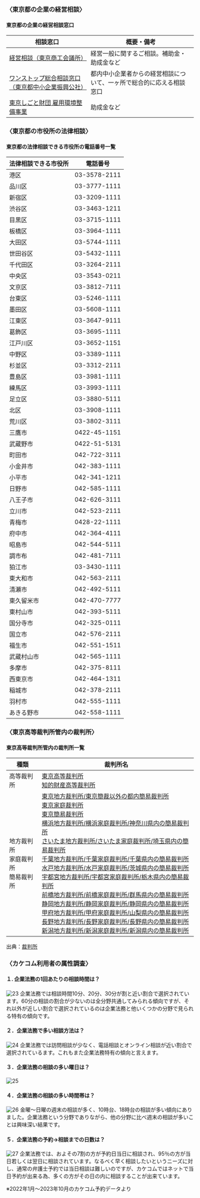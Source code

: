 <!-- カケコム活用のヒント【東京都】企業法務編 -->
### 〈東京都の企業の経営相談〉
#### 東京都の企業の経営相談窓口
|  相談窓口  |  概要・備考  |
| ---- | ---- |
|  [経営相談（東京商工会議所）](https://www.tokyo-cci.or.jp/soudan/soudan_center/)  |  経営一般に関するご相談。補助金・助成金など  |
|  [ワンストップ総合相談窓口（東京都中小企業振興公社）](https://www.tokyo-kosha.or.jp/support/shien/soudan/)  |  都内中小企業者からの経営相談について、一ヶ所で総合的に応える相談窓口  |
|  [東京しごと財団 雇用環境整備事業](https://www.shigotozaidan.or.jp/koyo-kankyo/otoiawase/index.html)  |  助成金など  |


### 〈東京都の市役所の法律相談〉
#### 東京都の法律相談できる市役所の電話番号一覧
|  法律相談できる市役所  |  電話番号  |
| ---- | ---- |
|  港区  |  03-3578-2111  |
|  品川区  |  03-3777-1111  |
|  新宿区  |  03-3209-1111  |
|  渋谷区  |  03-3463-1211  |
|  目黒区  |  03-3715-1111  |
|  板橋区  |  03-3964-1111  |
|  大田区  |  03-5744-1111  |
|  世田谷区  |  03-5432-1111  |
|  千代田区  |  03-3264-2111  |
|  中央区  |  03-3543-0211  |
|  文京区  |  03-3812-7111  |
|  台東区  |  03-5246-1111  |
|  墨田区  |  03-5608-1111  |
|  江東区  |  03-3647-9111  |
|  葛飾区  |  03-3695-1111  |
|  江戸川区  |  03-3652-1151  |
|  中野区  |  03-3389-1111  |
|  杉並区  |  03-3312-2111  |
|  豊島区  |  03-3981-1111  |
|  練馬区  |  03-3993-1111  |
|  足立区  |  03-3880-5111  |
|  北区  |  03-3908-1111  |
|  荒川区  |  03-3802-3111  |
|  三鷹市  |  0422-45-1151  |
|  武蔵野市  |  0422-51-5131  |
|  町田市  |  042-722-3111  |
|  小金井市  |  042-383-1111  |
|  小平市  |  042-341-1211  |
|  日野市  |  042-585-1111  |
|  八王子市  |  042-626-3111  |
|  立川市  |  042-523-2111  |
|  青梅市  |  0428-22-1111  |
|  府中市  |  042-364-4111  |
|  昭島市  |  042-544-5111  |
|  調市布  |  042-481-7111  |
|  狛江市  |  03-3430-1111  |
|  東大和市  |  042-563-2111  |
|  清瀬市  |  042-492-5111  |
|  東久留米市  |  042-470-7777  |
|  東村山市  |  042-393-5111  |
|  国分寺市	  |  042-325-0111  |
|  国立市  |  042-576-2111  |
|  福生市  |  042-551-1511  |
|  武蔵村山市  |  042-565-1111  |
|  多摩市  |  042-375-8111  |
|  西東京市  |  042-464-1311  |
|  稲城市  |  042-378-2111  |
|  羽村市  |  042-555-1111  |
|  あきる野市  |  042-558-1111  |


### 〈東京高等裁判所管内の裁判所〉
#### 東京高等裁判所管内の裁判所一覧
|  種類  |  裁判所名  |
| ---- | ---- |
|  高等裁判所  |  [東京高等裁判所](https://www.courts.go.jp/tokyo-h/index.html)<br>[知的財産高等裁判所](https://www.ip.courts.go.jp/index.html)  |
|  地方裁判所<br>家庭裁判所<br>簡易裁判所  |  [東京地方裁判所/東京簡裁以外の都内簡易裁判所](https://www.courts.go.jp/tokyo/index.html)<br>[東京家庭裁判所](https://www.courts.go.jp/tokyo-f/index.html)<br>[東京簡易裁判所](https://www.courts.go.jp/tokyo-s/index.html)<br>[横浜地方裁判所/横浜家庭裁判所/神奈川県内の簡易裁判所](https://www.courts.go.jp/yokohama/index.html)<br>[さいたま地方裁判所/さいたま家庭裁判所/埼玉県内の簡易裁判所](https://www.courts.go.jp/saitama/index.html)<br>[千葉地方裁判所/千葉家庭裁判所/千葉県内の簡易裁判所](https://www.courts.go.jp/chiba/index.html)<br>[水戸地方裁判所/水戸家庭裁判所/茨城県内の簡易裁判所](https://www.courts.go.jp/mito/index.html)<br>[宇都宮地方裁判所/宇都宮家庭裁判所/栃木県内の簡易裁判所](https://www.courts.go.jp/utsunomiya/index.html)<br>[前橋地方裁判所/前橋家庭裁判所/群馬県内の簡易裁判所](https://www.courts.go.jp/maebashi/index.html)<br>[静岡地方裁判所/静岡家庭裁判所/静岡県内の簡易裁判所](https://www.courts.go.jp/shizuoka/index.html)<br>[甲府地方裁判所/甲府家庭裁判所/山梨県内の簡易裁判所](https://www.courts.go.jp/koufu/index.html)<br>[長野地方裁判所/長野家庭裁判所/長野県内の簡易裁判所](https://www.courts.go.jp/nagano/index.html)<br>[新潟地方裁判所/新潟家庭裁判所/新潟県内の簡易裁判所](https://www.courts.go.jp/niigata/index.html)  |

出典：[裁判所](https://www.courts.go.jp/courthouse/map/map_list/index.html)

### 〈カケコム利用者の属性調査〉
#### １. 企業法務の1回あたりの相談時間は？
![23](https://github.com/kakekomu/unique-contents/assets/116237570/c723fa70-7070-4423-98a0-dc547159419a)
企業法務では相談時間10分、20分、30分が割と近い割合で選択されています。60分の相談の割合が少ないのは全分野共通してみられる傾向ですが、それ以外が近しい割合で選択されているのは企業法務と他いくつかの分野で見られる特有の傾向です。

#### ２．企業法務で多い相談方法は？
![24](https://github.com/kakekomu/unique-contents/assets/116237570/acce45a8-8957-4602-9975-5ea1993179eb)
企業法務では訪問相談が少なく、電話相談とオンライン相談が近い割合で選択されているます。これもまた企業法務特有の傾向と言えます。

#### ３．企業法務の相談の多い曜日は？　
![25](https://github.com/kakekomu/unique-contents/assets/116237570/b114bd6f-fd39-4e24-8089-5e8a06392f2a)
#### ４．企業法務の相談の多い時間帯は？
![26](https://github.com/kakekomu/unique-contents/assets/116237570/81abc4a1-2b79-4470-a226-1a6023d761c9)
金曜～日曜の週末の相談が多く、10時台、18時台の相談が多い傾向にありました。企業法務という分野でありながら、他の分野に比べ週末の相談が多いことは興味深い結果です。
#### ５．企業法務の予約→相談までの日数は？
![27](https://github.com/kakekomu/unique-contents/assets/116237570/59b6d289-b444-45d3-b17d-dc730c4759a1)
企業法務では、およその7割の方が予約日当日に相談され、95％の方が当日若しくは翌日に相談されています。なるべく早く相談したいというニーズに対し、通常の弁護士予約では当日相談は難しいのですが、カケコムではネットで当日予約が出来る為、多くの方がその日の内に相談することが出来ています。

※2022年1月～2023年10月のカケコム予約データより
